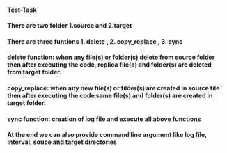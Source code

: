 #### Test-Task
#### There are two folder 1.source and 2.target
#### There are three funtions 1. delete , 2. copy_replace , 3. sync
#### delete function: when any file(s) or folder(s) delete from source folder then after executing the code, replica file(a) and folder(s) are deleted from target folder.
#### copy_replace: when any new file(s) or filder(s) are created in source file then after executing the code same file(s) and folder(s) are created in target folder. 
#### sync function: creation of log file and execute all above functions
#### At the end we can also provide command line argument like log file, interval, souce and target directories 

